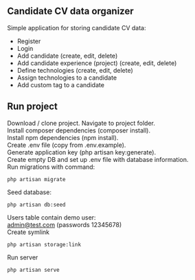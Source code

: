 ## Candidate CV data organizer

Simple application for storing candidate CV data:

-   Register
-   Login
-   Add candidate (create, edit, delete)
-   Add candidate experience (project) (create, edit, delete)
-   Define technologies (create, edit, delete)
-   Assign technologies to a candidate
-   Add custom tag to a candidate

## Run project

Download / clone project. Navigate to project folder.</br>
Install composer dependencies (composer install).</br>
Install npm dependencies (npm install).</br>
Create .env file (copy from .env.example).</br>
Generate application key (php artisan key:generate).</br>
Create empty DB and set up .env file with database information.</br>
Run migrations with command:

```
php artisan migrate
```

Seed database:

```
php artisan db:seed
```

Users table contain demo user:</br>
admin@test.com (passwords 12345678)</br>
Create symlink

```
php artisan storage:link
```

Run server

```
php artisan serve
```
